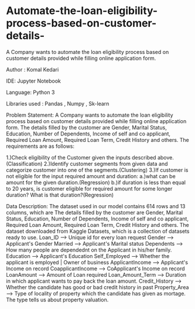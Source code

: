 # Automate-the-loan-eligibility-process-based-on-customer-details-
A Company wants to automate the loan eligibility process based on customer details provided while filling online application form.

Author : Komal Kedari

IDE: Jupyter Notebook

Language: Python 3

Libraries used : Pandas , Numpy , Sk-learn 

Problem Statement:
A Company wants to automate the loan eligibility process based on customer details provided while filling online application form. The details filled by the customer are Gender, Marital Status, Education, Number of Dependents, Income of self and co applicant, Required Loan Amount, Required Loan Term, Credit History and others. The requirements are as follows:

1.)Check eligibility of the Customer given the inputs described above.(Classification)
2.)Identify customer segments from given data and categorize customer into one of the segments.(Clustering)
3.)If customer is not eligible for the input required amount and duration:
a.)what can be amount for the given duration.(Regression)
b.)if duration is less than equal to 20 years, is customer eligible for required amount for some longer duration? What is that duration?(Regression)

Data Description:
The dataset used in our model contains 614 rows and 13 columns, which are The details filled by the customer are Gender, Marital Status, Education, Number of Dependents, Income of self and co applicant, Required Loan Amount, Required Loan Term, Credit History and others. The dataset downloaded from Kaggle Datasets, which is a collection of datasets ready to use.
Loan_ID	--> Unique id for every loan request
Gender	--> Applicant's Gender
Married	--> Applicant's Marital status
Dependents --> How many people are dependednt on the Applicant in his/her family.
Education --> Applicant's Education
Self_Employed --> Whether the applicant is employed | Owner of business
ApplicantIncome	--> Applicant's Income on record
CoapplicantIncome --> CoApplicant's Income on record
LoanAmount --> Amount of Loan required
Loan_Amount_Term	--> Duration in which applicant wants to pay back the loan amount.
Credit_History --> Whether the candidate has good or bad credit history in past
Property_Area --> Type of locality of property which the candidate has given as mortage. The type tells us about property valuation. 
